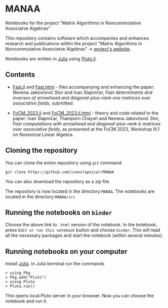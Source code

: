 # MANAA
Notebooks for the project "Matrix Algorithms in Noncommutative Associatve Algebras"


This repository contains software which accompanies and enhances research and publications within the project "Matrix Algorithms in Noncommutative Associatve Algebras" $\to$ [project's website](http://manaa.fesb.unist.hr/).

Notebooks are written in [Julia](https://julialang.org) using [Pluto.jl](https://github.com/fonsp/Pluto.jl).

## Contents

* [Fast.jl](https://github.com/ivanslapnicar/MANAA/) and [Fast.html](https://ivanslapnicar.github.io/MANAA/Fast.html) - files accompanying and enhancing the paper: Nevena Jakovčević Stor and Ivan Slapničar, _Fast determinants and inverses of arrowhead and diagonal-plus-rank-one matrices over associative fields_, submitted.

* [FoCM_2023.jl](https://github.com/ivanslapnicar/MANAA/) and [FoCM_2023.jl.html](https://ivanslapnicar.github.io/MANAA/FoCM_2023.jl.html) - theory and code related to the paper: Ivan Slapničar, Thaniporn Chaysri and Nevena Jakovčević Stor, _Fast computations with arrowhead and diagonal-plus-rank-k matrices over associative fields_, as presented at the FoCM 2023, Workshop III.1 on Numerical Linear Algebra.

## Cloning the repository

You can clone the entire repository using `git` command:
```
git clone https://github.com/ivanslapnicar/MANAA
```
You can also download the repository as a zip file.

The repository is now located in the directory  `MANAA`. The notebooks are located in the directory `MANAA/src`

## Running the notebooks on `binder`

Choose the above link to `.html` version of the notebook. In the botebook, 
press `Edit or run this notebook` button and choose `binder`. This will read all the necessary packages and start the notebook (within several minutes).

## Running notebooks on your computer

Install [Julia](https://julialang.org/downloads/). In Julia terminal run the commands
```
> using Pkg
> Pkg.add("Pluto")
> using Pluto
> Pluto.run()
```
This opens local Pluto server in your browser. Now you can choose the notebook and run it.